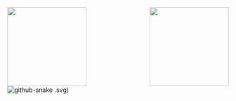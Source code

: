 <div>
  <img  height="180em" src="https://github-readme-stats.vercel.app/api?username=alissonoliveira1&show_icons=true&theme=great-gatsby&include_all_commits=true&count_private=true"/>
 <img align="right" height="180em" src="https://github-readme-stats.vercel.app/api/top-langs/?username=alissonoliveira1&layout=compact&langs_count=16&theme=great-gatsby"/>
</div>

<picture>
  <source media="(prefers-color-scheme: dark)" srcset="github-snake-dark.svg" />
  <source media="(prefers-color-scheme: light)" srcset="github-snake.svg" />
  <img alt="github-snake" src="github-snake.svg" />
</picture>.svg)
